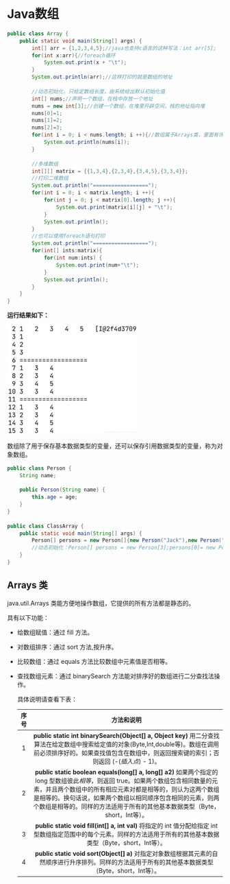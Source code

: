 # Java数组

```java
public class Array {
    public static void main(String[] args) {
        int[] arr = {1,2,3,4,5};//java也支持c语言的这种写法：int arr[5];
        for(int x:arr){//foreach循环
            System.out.print(x + "\t");
        }
        System.out.println(arr);//这样打印的就是数组的地址

        //动态初始化，只给定数组长度，由系统给出默认初始化值
        int[] nums;//声明一个数组，在栈中存放一个地址
        nums = new int[3];//创建一个数组，在堆里开辟空间，栈的地址指向堆
        nums[0]=1;
        nums[1]=2;
        nums[2]=3;
        for(int i = 0; i < nums.length; i ++){//数组属于Arrays类，里面有许多方法
            System.out.println(nums[i]);
        }

        //多维数组
        int[][] matrix = {{1,3,4},{2,3,4},{3,4,5},{3,3,4}};
        //打印二维数组
        System.out.println("==================");
        for(int i = 0; i < matrix.length; i ++){
            for(int j = 0; j < matrix[0].length; j ++){
                System.out.print(matrix[i][j] + "\t");
            }
            System.out.println();
        }
        //也可以使用foreach语句打印
        System.out.println("==================");
        for(int[] ints:matrix){
            for(int num:ints) {
                System.out.print(num+"\t");
            }
            System.out.println();
        }
    }
}
```
**运行结果如下：**

<img src="7.Java数组.assets/image-20210317184947818.png" alt="image-20210317184947818" style="zoom:50%;" />

数组除了用于保存基本数据类型的变量，还可以保存引用数据类型的变量，称为对象数组。

```java
public class Person {
    String name;
    
    public Person(String name) {
        this.age = age;
    }
}

public class ClassArray {
    public static void main(String[] args) {
        Person[] persons = new Person[]{new Person("Jack"),new Person("Mary"),new Person("Tom")};//静态初始化
        //动态初始化：Person[] persons = new Person[3];persons[0]= new Person("Jack");
    }
}
```

## Arrays 类

java.util.Arrays 类能方便地操作数组，它提供的所有方法都是静态的。

具有以下功能：

- 给数组赋值：通过 fill 方法。

- 对数组排序：通过 sort 方法,按升序。

- 比较数组：通过 equals 方法比较数组中元素值是否相等。

- 查找数组元素：通过 binarySearch 方法能对排序好的数组进行二分查找法操作。

  具体说明请查看下表：

  | 序号 |                          方法和说明                          |
  | :--: | :----------------------------------------------------------: |
  |  1   | **public static int binarySearch(Object[] a, Object key)** 用二分查找算法在给定数组中搜索给定值的对象(Byte,Int,double等)。数组在调用前必须排序好的。如果查找值包含在数组中，则返回搜索键的索引；否则返回 (-(*插入点*) - 1)。 |
  |  2   | **public static boolean equals(long[] a, long[] a2)** 如果两个指定的 long 型数组彼此*相等*，则返回 true。如果两个数组包含相同数量的元素，并且两个数组中的所有相应元素对都是相等的，则认为这两个数组是相等的。换句话说，如果两个数组以相同顺序包含相同的元素，则两个数组是相等的。同样的方法适用于所有的其他基本数据类型（Byte，short，Int等）。 |
  |  3   | **public static void fill(int[] a, int val)** 将指定的 int 值分配给指定 int 型数组指定范围中的每个元素。同样的方法适用于所有的其他基本数据类型（Byte，short，Int等）。 |
  |  4   | **public static void sort(Object[] a)** 对指定对象数组根据其元素的自然顺序进行升序排列。同样的方法适用于所有的其他基本数据类型（Byte，short，Int等）。 |